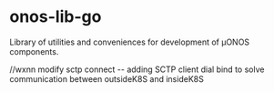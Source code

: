 <!--
SPDX-FileCopyrightText: 2019-present Open Networking Foundation <info@opennetworking.org>
SPDX-License-Identifier: Apache-2.0
-->

# onos-lib-go

Library of utilities and conveniences for development of µONOS components.

//wxnn
modify sctp connect -- adding SCTP client dial bind to solve communication between outsideK8S and insideK8S

